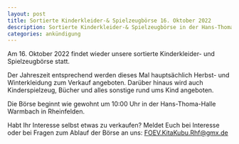 ```yaml
---
layout: post
title: Sortierte Kinderkleider-& Spielzeugbörse 16. Oktober 2022
description: Sortierte Kinderkleider-& Spielzeugbörse in der Hans-Thoma-Halle Warmbach in Rheinfelden am 16. Oktober 2022.
categories: ankündigung
---
```


Am 16. Oktober 2022 findet wieder unsere sortierte Kinderkleider- und Spielzeugbörse statt.

Der Jahreszeit entsprechend werden dieses Mal hauptsächlich Herbst- und Winterkleidung zum Verkauf angeboten. Darüber hinaus wird auch Kinderspielzeug, Bücher und alles sonstige rund ums Kind angeboten.

Die Börse beginnt wie gewohnt um 10:00 Uhr in der Hans-Thoma-Halle Warmbach in Rheinfelden.

Habt Ihr Interesse selbst etwas zu verkaufen?
Meldet Euch bei Interesse oder bei Fragen zum Ablauf der Börse an uns:
<FOEV.KitaKubu.Rhf@gmx.de>
